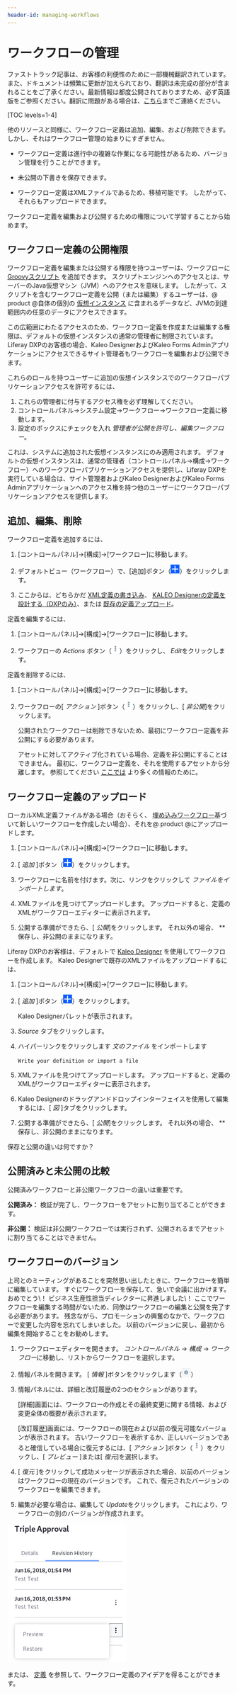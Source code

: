 ```yaml
---
header-id: managing-workflows
---
```


# ワークフローの管理

<p class="alert alert-info"><span class="wysiwyg-color-blue120">ファストトラック記事は、お客様の利便性のために一部機械翻訳されています。また、ドキュメントは頻繁に更新が加えられており、翻訳は未完成の部分が含まれることをご了承ください。最新情報は都度公開されておりますため、必ず英語版をご参照ください。翻訳に問題がある場合は、<a href="mailto:support-content-jp@liferay.com">こちら</a>までご連絡ください。</span></p>

[TOC levels=1-4]

他のリソースと同様に、ワークフロー定義は追加、編集、および削除できます。 しかし、それはワークフロー管理の始まりにすぎません。

  - ワークフロー定義は進行中の複雑な作業になる可能性があるため、バージョン管理を行うことができます。

  - 未公開の下書きを保存できます。

  - ワークフロー定義はXMLファイルであるため、移植可能です。 したがって、それらもアップロードできます。

ワークフロー定義を編集および公開するための権限について学習することから始めます。

## ワークフロー定義の公開権限

ワークフロー定義を編集または公開する権限を持つユーザーは、ワークフローに [Groovyスクリプト](/docs/7-1/user/-/knowledge_base/u/leveraging-the-script-engine-in-workflow) を追加できます。 スクリプトエンジンへのアクセスとは、サーバーのJava仮想マシン（JVM）へのアクセスを意味します。 したがって、スクリプトを含むワークフロー定義を公開（または編集）するユーザーは、@ product @自体の個別の [仮想インスタンス](/docs/7-1/user/-/knowledge_base/u/virtual-instances) に含まれるデータなど、JVMの到達範囲内の任意のデータにアクセスできます。

この広範囲にわたるアクセスのため、ワークフロー定義を作成または編集する権限は、デフォルトの仮想インスタンスの通常の管理者に制限されています。 Liferay DXPのお客様の場合、Kaleo DesignerおよびKaleo Forms Adminアプリケーションにアクセスできるサイト管理者もワークフローを編集および公開できます。

これらのロールを持つユーザーに追加の仮想インスタンスでのワークフローパブリケーションアクセスを許可するには、

1.  これらの管理者に付与するアクセス権を必ず理解してください。
2.  コントロールパネル→システム設定→ワークフロー→ワークフロー定義に移動します。
3.  設定のボックスにチェックを入れ *管理者が公開を許可し、編集ワークフロー*。

これは、システムに追加された仮想インスタンスにのみ適用されます。 デフォルトの仮想インスタンスは、通常の管理者（コントロールパネル→構成→ワークフロー）へのワークフローパブリケーションアクセスを提供し、Liferay DXPを実行している場合は、サイト管理者およびKaleo DesignerおよびKaleo Forms Adminアプリケーションへのアクセス権を持つ他のユーザーにワークフローパブリケーションアクセスを提供します。

## 追加、編集、削除

ワークフロー定義を追加するには、

1.  [コントロールパネル]→[構成]→[ワークフロー]に移動します。

2.  デフォルトビュー（ワークフロー）で、[追加]ボタン（![Add](../../images/icon-add.png)）をクリックします。

3.  ここからは、どちらかだ [XML定義の書き込み](/docs/7-1/tutorials/-/knowledge_base/t/crafting-xml-workflow-definitions)、 [KALEO Designerの定義を設計する（DXPのみ）](https://customer.liferay.com/documentation/7.1/admin/-/official_documentation/portal/kaleo-designer)、または [既存の定義アップロード](#uploading-workflow-definitions)。

定義を編集するには、

1.  [コントロールパネル]→[構成]→[ワークフロー]に移動します。

2.  ワークフローの *Actions* ボタン（![Actions](../../images/icon-actions.png)）をクリックし、 *Edit*をクリックします。

定義を削除するには、

1.  [コントロールパネル]→[構成]→[ワークフロー]に移動します。

2.  ワークフローの[ *アクション* ]ボタン（![Actions](../../images/icon-actions.png)）をクリックし、[ *非公開*]をクリックします。

    公開されたワークフローは削除できないため、最初にワークフロー定義を非公開にする必要があります。

    アセットに対してアクティブ化されている場合、定義を非公開にすることはできません。 最初に、ワークフロー定義を、それを使用するアセットから分離します。 参照してください [ここでは](/docs/7-1/user/-/knowledge_base/u/activating-workflow) より多くの情報のために。

## ワークフロー定義のアップロード

ローカルXML定義ファイルがある場合（おそらく、 [埋め込みワークフロー](/docs/7-1/user/-/knowledge_base/u/workflow#embedded-workflows)基づいて新しいワークフローを作成したい場合）、それを@ product @にアップロードします。

1.  [コントロールパネル]→[構成]→[ワークフロー]に移動します。

2.  [ *追加* ]ボタン（![Add](../../images/icon-add.png)）をクリックします。

3.  ワークフローに名前を付けます。次に、リンクをクリックして *ファイルをインポートします*。

4.  XMLファイルを見つけてアップロードします。 アップロードすると、定義のXMLがワークフローエディターに表示されます。

5.  公開する準備ができたら、[ *公開*]をクリックします。 それ以外の場合、 ** 保存し、非公開のままになります。

Liferay DXPのお客様は、デフォルトで [Kaleo Designer](https://customer.liferay.com/documentation/7.1/admin/-/official_documentation/portal/kaleo-designer) を使用してワークフローを作成します。 Kaleo Designerで既存のXMLファイルをアップロードするには、

1.  [コントロールパネル]→[構成]→[ワークフロー]に移動します。

2.  [ *追加* ]ボタン（![Add](../../images/icon-add.png)）をクリックします。

    Kaleo Designerパレットが表示されます。

3.  *Source* タブをクリックします。

4.  ハイパーリンクをクリックします *文のファイル* をインポートします

    `Write your definition or import a file`

5.  XMLファイルを見つけてアップロードします。 アップロードすると、定義のXMLがワークフローエディターに表示されます。

6.  Kaleo Designerのドラッグアンドドロップインターフェイスを使用して編集するには、[ *図* ]タブをクリックします。

7.  公開する準備ができたら、[ *公開*]をクリックします。 それ以外の場合、 ** 保存し、非公開のままになります。

保存と公開の違いは何ですか？

## 公開済みと未公開の比較

公開済みワークフローと非公開ワークフローの違いは重要です。

**公開済み：** 検証が完了し、ワークフローをアセットに割り当てることができます。

**非公開：** 検証は非公開ワークフローでは実行されず、公開されるまでアセットに割り当てることはできません。

## ワークフローのバージョン

上司とのミーティングがあることを突然思い出したときに、ワークフローを簡単に編集しています。 すぐにワークフローを保存して、急いで会議に出かけます。 おめでとう\！ ビジネス生産性担当ディレクターに昇進しました\！ ここでワークフローを編集する時間がないため、同僚はワークフローの編集と公開を完了する必要があります。 残念ながら、プロモーションの興奮のなかで、ワークフローで変更した内容を忘れてしまいました。 以前のバージョンに戻し、最初から編集を開始することをお勧めします。

1.  ワークフローエディターを開きます。 *コントロールパネル* → *構成* → *ワークフロー*に移動し、リストからワークフローを選択します。

2.  情報パネルを開きます。 [ *情報* ]ボタンをクリックします（![Information](../../images/icon-information.png)）

3.  情報パネルには、詳細と改訂履歴の2つのセクションがあります。

    [詳細]画面には、ワークフローの作成とその最終変更に関する情報、および変更全体の概要が表示されます。

    [改訂履歴]画面には、ワークフローの現在および以前の復元可能なバージョンが表示されます。 古いワークフローを表示するか、正しいバージョンであると確信している場合に復元するには、[ *アクション* ]ボタン（![Actions](../../images/icon-actions.png)）をクリックし、[ *プレビュー* ]または[ *復元*]を選択します。

4.  [ *復元* ]をクリックして成功メッセージが表示された場合、以前のバージョンはワークフローの現在のバージョンです。 これで、復元されたバージョンのワークフローを編集できます。

5.  編集が必要な場合は、編集して *Update*をクリックします。 これにより、ワークフローの別のバージョンが作成されます。

![図1：ワークフローの以前のバージョンの表示と復元。](../../images/workflow-revisions.png)

または、 [定義](/docs/7-1/user/-/knowledge_base/u/workflow#embedded-workflows) を参照して、ワークフロー定義のアイデアを得ることができます。
